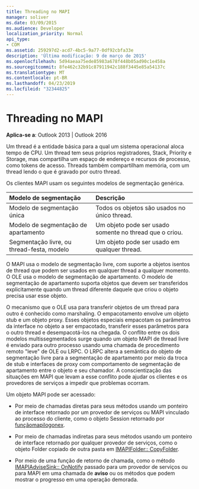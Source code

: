 ```yaml
---
title: Threading no MAPI
manager: soliver
ms.date: 03/09/2015
ms.audience: Developer
localization_priority: Normal
api_type:
- COM
ms.assetid: 259297d2-acd7-4bc5-9a77-0df92cbfa33e
description: 'Última modificação: 9 de março de 2015'
ms.openlocfilehash: 5d94aeaa75ede85983a678f448b05ad90c1e458a
ms.sourcegitcommit: 8fe462c32b91c87911942c188f3445e85a54137c
ms.translationtype: MT
ms.contentlocale: pt-BR
ms.lasthandoff: 04/23/2019
ms.locfileid: "32344825"
---
```

# <a name="threading-in-mapi"></a>Threading no MAPI

  
  
**Aplica-se a**: Outlook 2013 | Outlook 2016 
  
Um thread é a entidade básica para a qual um sistema operacional aloca tempo de CPU. Um thread tem seus próprios registradores, Stack, Priority e Storage, mas compartilha um espaço de endereço e recursos de processo, como tokens de acesso. Threads também compartilham memória, com um thread lendo o que é gravado por outro thread.
  
Os clientes MAPI usam os seguintes modelos de segmentação genérica.
  
|**Modelo de segmentação**|**Descrição**|
|:-----|:-----|
|Modelo de segmentação única  <br/> |Todos os objetos são usados no único thread.  <br/> |
|Modelo de segmentação de apartamento  <br/> |Um objeto pode ser usado somente no thread que o criou.  <br/> |
|Segmentação livre, ou thread-festa, modelo  <br/> |Um objeto pode ser usado em qualquer thread.  <br/> |
   
O MAPI usa o modelo de segmentação livre, com suporte a objetos isentos de thread que podem ser usados em qualquer thread a qualquer momento. O OLE usa o modelo de segmentação de apartamento. O modelo de segmentação de apartamento suporta objetos que devem ser transferidos explicitamente quando um thread diferente daquele que criou o objeto precisa usar esse objeto.
  
O mecanismo que o OLE usa para transferir objetos de um thread para outro é conhecido como marshaling. O empacotamento envolve um objeto stub e um objeto proxy. Esses objetos especiais empacotam os parâmetros da interface no objeto a ser empacotado, transferir esses parâmetros para o outro thread e desempacotá-los na chegada. O conflito entre os dois modelos multissegmentados surge quando um objeto MAPI de thread livre é enviado para outro processo usando uma chamada de procedimento remoto "leve" de OLE ou LRPC. O LRPC altera a semântica do objeto de segmentação livre para a segmentação de apartamento por meio da troca de stub e interfaces de proxy com comportamento de segmentação de apartamento entre o objeto e seu chamador. A conscientização das situações em MAPI que levam a esse conflito pode ajudar os clientes e os provedores de serviços a impedir que problemas ocorram.
  
Um objeto MAPI pode ser acessado:
  
- Por meio de chamadas diretas para seus métodos usando um ponteiro de interface retornado por um provedor de serviços ou MAPI vinculado ao processo do cliente, como o objeto Session retornado por [funçãomapilogonex](mapilogonex.md).
    
- Por meio de chamadas indiretas para seus métodos usando um ponteiro de interface retornado por qualquer provedor de serviços, como o objeto Folder copiado de outra pasta em [IMAPIFolder:: CopyFolder](imapifolder-copyfolder.md).
    
- Por meio de uma função de retorno de chamada, como o método [IMAPIAdviseSink:: OnNotify](imapiadvisesink-onnotify.md) passado para um provedor de serviços ou para MAPI em uma chamada de **aviso** ou os métodos que podem mostrar o progresso em uma operação demorada. 
    

